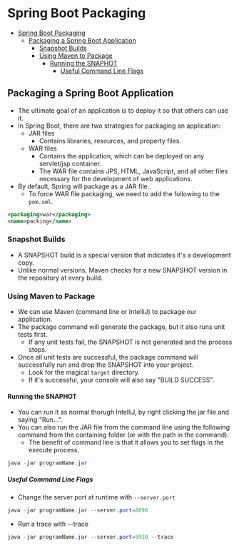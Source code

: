 # Spring Boot Packaging

- [Spring Boot Packaging](#spring-boot-packaging)
  - [Packaging a Spring Boot Application](#packaging-a-spring-boot-application)
    - [Snapshot Builds](#snapshot-builds)
    - [Using Maven to Package](#using-maven-to-package)
      - [Running the SNAPHOT](#running-the-snaphot)
        - [Useful Command Line Flags](#useful-command-line-flags)

## Packaging a Spring Boot Application

- The ultimate goal of an application is to deploy it so that others can use it.
- In Spring Boot, there are two strategies for packaging an application:
  - JAR files
    - Contains libraries, resources, and property files.
  - WAR files
    - Contains the application, which can be deployed on any servlet/jsp container.
    - The WAR file contains JPS, HTML, JavaScript, and all other files necessary for the development of web applications.
- By default, Spring will package as a JAR file.
  - To force WAR file packaging, we need to add the following to the `pom.xml`.

```xml
<packaging>war</packaging>
<name>packing</name>
```

### Snapshot Builds

- A SNAPSHOT build is a special version that indiciates it's a development copy.
- Unlike normal versions, Maven checks for a new SNAPSHOT version in the repository at every build.

### Using Maven to Package

- We can use Maven (command line or IntelliJ) to package our application.
- The package command will generate the package, but it also runs unit tests first.
  - If any unit tests fail, the SNAPSHOT is not generated and the process stops.
- Once all unit tests are successful, the package command will successfully run and drop the SNAPSHOT into your project.
  - Look for the magical `target` directory.
  - If it's successful, your console will also say "BUILD SUCCESS".

#### Running the SNAPHOT

- You can run it as normal thorugh IntelliJ, by right clicking the jar file and saying "Run...".
- You can also run the JAR file from the command line using the following command from the containing folder (or with the path in the command):
  - The benefit of command line is that it allows you to set flags in the execute process.

```ps1
java -jar programName.jar
```

##### Useful Command Line Flags

- Change the server port at runtime with `--server.port`

```ps1
java -jar programName.jar --server.port=8090
```

- Run a trace with --trace

```ps1
java -jar programName.jar --server.port=9910 --trace
```
